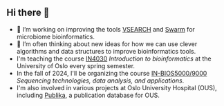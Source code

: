 ## Hi there 👋

- 🔭 I’m working on improving the tools [VSEARCH](https://github.com/torognes/vsearch) and [Swarm](https://github.com/torognes/swarm) for microbiome bioinformatics.
- 🤔 I’m often thinking about new ideas for how we can use clever algorithms and data structures to improve bioinformatics tools.
- I'm teaching the course [IN4030](https://www.uio.no/studier/emner/matnat/ifi/IN4030/index-eng.html) *Introduction to bioinformatics* at the University of Oslo every spring semester.
- In the fall of 2024, I'll be organizing the course [IN-BIOS5000/9000](https://uio-in-biosx000.readthedocs.io/) *Sequencing technologies, data analysis, and applications*.
- I'm also involved in various projects at Oslo University Hospital (OUS), including [Publika](https://publika.no), a publication database for OUS.

<!--
**torognes/torognes** is a ✨ _special_ ✨ repository because its `README.md` (this file) appears on your GitHub profile.

Here are some ideas to get you started:

- 🔭 I’m currently working on ...
- 🌱 I’m currently learning ...
- 👯 I’m looking to collaborate on ...
- 🤔 I’m looking for help with ...
- 💬 Ask me about ...
- 📫 How to reach me: ...
- 😄 Pronouns: ...
- ⚡ Fun fact: ...
-->
